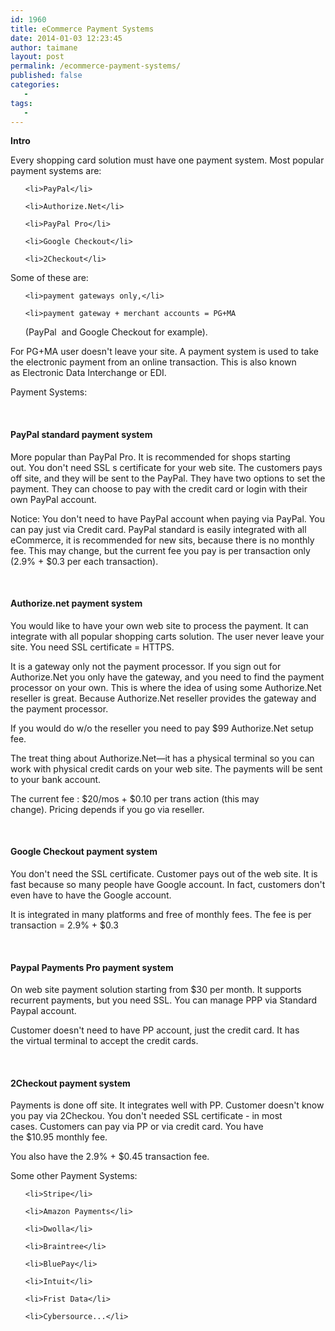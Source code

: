 ```yaml
---
id: 1960
title: eCommerce Payment Systems
date: 2014-01-03 12:23:45
author: taimane
layout: post
permalink: /ecommerce-payment-systems/
published: false
categories:
   -
tags:
   -
---
```

<p dir="ltr"><strong>Intro</strong></p>

<p dir="ltr">Every shopping card solution must have one payment system. Most popular payment systems are:</p>



<ul>

	<li>PayPal</li>

	<li>Authorize.Net</li>

	<li>PayPal Pro</li>

	<li>Google Checkout</li>

	<li>2Checkout</li>

</ul>

Some of these are:

<ul>

	<li>payment gateways only,</li>

	<li>payment gateway + merchant accounts = PG+MA

(PayPal  and Google Checkout for example).</li>

</ul>

<p dir="ltr">For PG+MA user doesn't leave your site. A payment system is used to take the electronic payment from an online transaction. This is also known as Electronic Data Interchange or EDI.</p>

<p dir="ltr">Payment Systems:</p>

&nbsp;

<h4>PayPal standard payment system</h4>

More popular than PayPal Pro. It is recommended for shops starting out. You don't need SSL s certificate for your web site. The customers pays off site, and they will be sent to the PayPal. They have two options to set the payment. They can choose to pay with the credit card or login with their own PayPal account.

<p dir="ltr">Notice: You don't need to have PayPal account when paying via PayPal. You can pay just via Credit card. PayPal standard is easily integrated with all eCommerce, it is recommended for new sits, because there is no monthly fee. This may change, but the current fee you pay is per transaction only (2.9% + $0.3 per each transaction).</p>

&nbsp;

<h4 dir="ltr">Authorize.net payment system</h4>

<p dir="ltr">You would like to have your own web site to process the payment. It can integrate with all popular shopping carts solution. The user never leave your site. You need SSL certificate = HTTPS.</p>

<p dir="ltr">It is a gateway only not the payment processor. If you sign out for Authorize.Net you only have the gateway, and you need to find the payment processor on your own. This is where the idea of using some Authorize.Net reseller is great. Because Authorize.Net reseller provides the gateway and the payment processor.</p>

<p dir="ltr">If you would do w/o the reseller you need to pay $99 Authorize.Net setup fee.</p>

<p dir="ltr">The treat thing about Authorize.Net—it has a physical terminal so you can work with physical credit cards on your web site. The payments will be sent to your bank account.</p>

The current fee : $20/mos + $0.10 per trans action (this may change). Pricing depends if you go via reseller.



&nbsp;

<h4 dir="ltr">Google Checkout payment system</h4>

<p dir="ltr">You don't need the SSL certificate. Customer pays out of the web site. It is fast because so many people have Google account. In fact, customers don't even have to have the Google account.</p>

<p dir="ltr">It is integrated in many platforms and free of monthly fees. The fee is per transaction = 2.9% + $0.3</p>

&nbsp;

<h4 dir="ltr">Paypal Payments Pro payment system</h4>

<p dir="ltr">On web site payment solution starting from $30 per month. It supports recurrent payments, but you need SSL. You can manage PPP via Standard Paypal account.</p>

<p dir="ltr">Customer doesn't need to have PP account, just the credit card. It has the virtual terminal to accept the credit cards.</p>

<p dir="ltr"></p>



&nbsp;

<h4 dir="ltr">2Checkout payment system</h4>

<p dir="ltr">Payments is done off site. It integrates well with PP. Customer doesn't know you pay via 2Checkou. You don't needed SSL certificate - in most cases. Customers can pay via PP or via credit card. You have the $10.95 monthly fee.</p>

<p dir="ltr">You also have the 2.9% + $0.45 transaction fee.</p>

<p dir="ltr">Some other Payment Systems:</p>



<ul>

	<li>Stripe</li>

	<li>Amazon Payments</li>

	<li>Dwolla</li>

	<li>Braintree</li>

	<li>BluePay</li>

	<li>Intuit</li>

	<li>Frist Data</li>

	<li>Cybersource...</li>

</ul>



